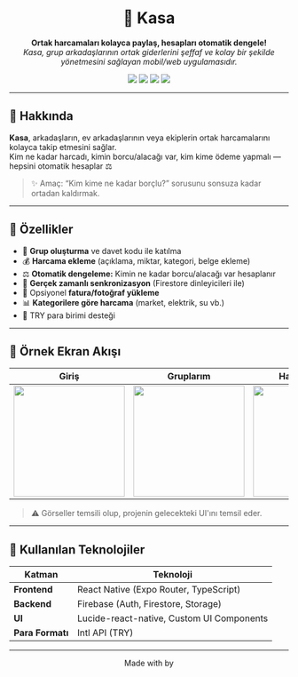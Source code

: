 <h1 align="center">💸 Kasa</h1>
<p align="center">
  <strong>Ortak harcamaları kolayca paylaş, hesapları otomatik dengele!</strong>  
  <br />
  <em>Kasa, grup arkadaşlarının ortak giderlerini şeffaf ve kolay bir şekilde yönetmesini sağlayan mobil/web uygulamasıdır.</em>
</p>

<p align="center">
  <img src="https://img.shields.io/badge/React%20Native-20232A?style=for-the-badge&logo=react&logoColor=61DAFB" />
  <img src="https://img.shields.io/badge/Expo-000020?style=for-the-badge&logo=expo&logoColor=white" />
  <img src="https://img.shields.io/badge/Firebase-FFCA28?style=for-the-badge&logo=firebase&logoColor=black" />
  <img src="https://img.shields.io/badge/TypeScript-007ACC?style=for-the-badge&logo=typescript&logoColor=white" />
</p>

---

## 🧭 Hakkında

**Kasa**, arkadaşların, ev arkadaşlarının veya ekiplerin ortak harcamalarını kolayca takip etmesini sağlar.  
Kim ne kadar harcadı, kimin borcu/alacağı var, kim kime ödeme yapmalı — hepsini otomatik hesaplar ⚖️

> ✨ Amaç: “Kim kime ne kadar borçlu?” sorusunu sonsuza kadar ortadan kaldırmak.

---

## 🚀 Özellikler

- 👥 **Grup oluşturma** ve davet kodu ile katılma  
- 💰 **Harcama ekleme** (açıklama, miktar, kategori, belge ekleme)  
- ⚖️ **Otomatik dengeleme:** Kimin ne kadar borcu/alacağı var hesaplanır  
- 🔄 **Gerçek zamanlı senkronizasyon** (Firestore dinleyicileri ile)  
- 📎 Opsiyonel **fatura/fotoğraf yükleme**  
- 📊 **Kategorilere göre harcama** (market, elektrik, su vb.)  
- 💱 TRY para birimi desteği  

---

## 📱 Örnek Ekran Akışı

| Giriş | Gruplarım | Harcama Ekle |
|:--:|:--:|:--:|
| <img src="https://via.placeholder.com/200x400?text=Giriş+Ekranı" width="200"/> | <img src="https://via.placeholder.com/200x400?text=Gruplarım" width="200"/> | <img src="https://via.placeholder.com/200x400?text=Harcama+Ekle" width="200"/> |

> ⚠️ Görseller temsili olup, projenin gelecekteki UI'ını temsil eder.

---

## 🧩 Kullanılan Teknolojiler

| Katman | Teknoloji |
|--------|------------|
| **Frontend** | React Native (Expo Router, TypeScript) |
| **Backend** | Firebase (Auth, Firestore, Storage) |
| **UI** | Lucide-react-native, Custom UI Components |
| **Para Formatı** | Intl API (TRY) |

---

<p align="center">
  Made with by <a href="https://github.com/Sonasil>" Asil</a>
</p>
